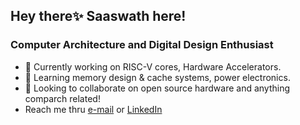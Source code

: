 ## Hey there✨ Saaswath here!
### Computer Architecture and Digital Design Enthusiast

- 🔭 Currently working on RISC-V cores, Hardware Accelerators.
- 🌱 Learning memory design & cache systems, power electronics.
- 👯 Looking to collaborate on open source hardware and anything comparch related!
- Reach me thru [e-mail](mailto:ln.saaswath.eee19@itbhu.ac.in) or [LinkedIn](https://www.linkedin.com/in/lnsaaswath/)


<!--
**infini8-13/infini8-13** is a ✨ _special_ ✨ repository because its `README.md` (this file) appears on your GitHub profile.

- 🔭 Currently working on Hardware Acceleration of Cryptographic Applications 
- 🌱 Learning memory design and cache systems
- 👯 I’m looking to collaborate on open source hardware and anything comparch related
- 🤔 I’m looking for help with ...
- 💬 Ask me about 
- 📫 Reach me at ln[dot]saaswath[dot]eee19[at]
-->
